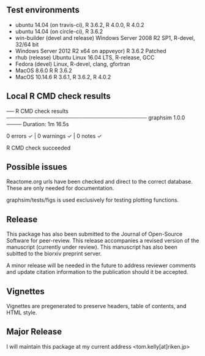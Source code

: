 ## Test environments
* ubuntu 14.04 (on travis-ci), R 3.6.2, R 4.0.0, R 4.0.2
* ubuntu 14.04 (on circle-ci), R 3.6.2
* win-builder (devel and release) Windows Server 2008 R2 SP1, R-devel, 32/64 bit
* Windows Server 2012 R2 x64 on appveyor)  R 3.6.2 Patched 
* rhub (release) Ubuntu Linux 16.04 LTS, R-release, GCC
* Fedora (devel) Linux, R-devel, clang, gfortran
* MacOS 8.6.0 R R 3.6.2
* MacOS 10.14.6 R 3.6.1, R 3.6.2, R 4.0.2

## Local R CMD check results

── R CMD check results ───────────────────────────────────── graphsim 1.0.0 ────
Duration: 1m 16.5s

0 errors ✓ | 0 warnings ✓ | 0 notes ✓

R CMD check succeeded

## Possible issues

Reactome.org urls have been checked and direct to the correct database. These are only needed for documentation.

graphsim/tests/figs is used exclusively for testing plotting functions.

## Release

This package has also been submitted to the Journal of Open-Source Software for peer-review. This release accompanies a revised version of the manuscript (currently under review). This manuscript has also been subitted to the biorxiv preprint server.

A minor release will be needed in the future to address reviewer comments and update citation information to the publication should it be accepted. 

## Vignettes

Vignettes are pregenerated to preserve headers, table of contents, and HTML style.

## Major Release

I will maintain this package at my current address <tom.kelly[at]riken.jp>
